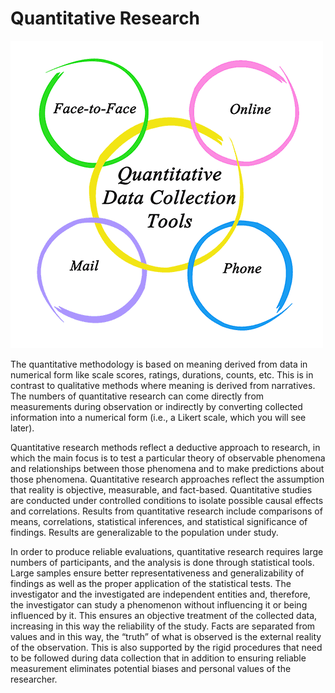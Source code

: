 # Quantitative Research

![fig4.png](fig4.png)

The quantitative methodology is based on meaning derived from data in numerical form like scale scores, ratings, durations, counts, etc. This is in contrast to qualitative methods where meaning is derived from narratives. The numbers of quantitative research can come directly from measurements during observation or indirectly by converting collected information into a numerical form (i.e., a Likert scale, which you will see later).

Quantitative research methods reflect a deductive approach to research, in which the main focus is to test a particular theory of observable phenomena and relationships between those phenomena and to make predictions about those phenomena. Quantitative research approaches reflect the assumption that reality is objective, measurable, and fact-based. Quantitative studies are conducted under controlled conditions to isolate possible causal effects and correlations. Results from quantitative research include comparisons of means, correlations, statistical inferences, and statistical significance of findings. Results are generalizable to the population under study.

In order to produce reliable evaluations, quantitative research requires large numbers of participants, and the analysis is done through statistical tools. Large samples ensure better representativeness and generalizability of findings as well as the proper application of the statistical tests. The investigator and the investigated are independent entities and, therefore, the investigator can study a phenomenon without influencing it or being influenced by it. This ensures an objective treatment of the collected data, increasing in this way the reliability of the study. Facts are separated from values and in this way, the “truth” of what is observed is the external reality of the observation. This is also supported by the rigid procedures that need to be followed during data collection that in addition to ensuring reliable measurement eliminates potential biases and personal values of the researcher.
